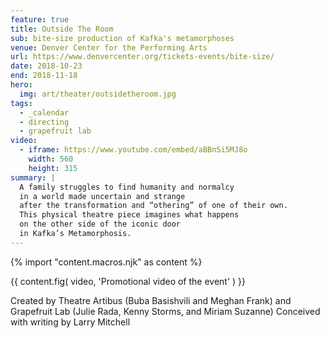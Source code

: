 ```yaml
---
feature: true
title: Outside The Room
sub: bite-size production of Kafka's metamorphoses
venue: Denver Center for the Performing Arts
url: https://www.denvercenter.org/tickets-events/bite-size/
date: 2018-10-23
end: 2018-11-18
hero:
  img: art/theater/outsidetheroom.jpg
tags:
  - _calendar
  - directing
  - grapefruit lab
video:
  - iframe: https://www.youtube.com/embed/aBBnSi5MJ8o
    width: 560
    height: 315
summary: |
  A family struggles to find humanity and normalcy
  in a world made uncertain and strange
  after the transformation and “othering” of one of their own.
  This physical theatre piece imagines what happens
  on the other side of the iconic door
  in Kafka’s Metamorphosis.
---
```

{% import "content.macros.njk" as content %}

{{ content.fig(
  video,
  'Promotional video of the event'
) }}

Created by Theatre Artibus
(Buba Basishvili and Meghan Frank)
and Grapefruit Lab
(Julie Rada, Kenny Storms, and Miriam Suzanne)
Conceived with writing by Larry Mitchell
